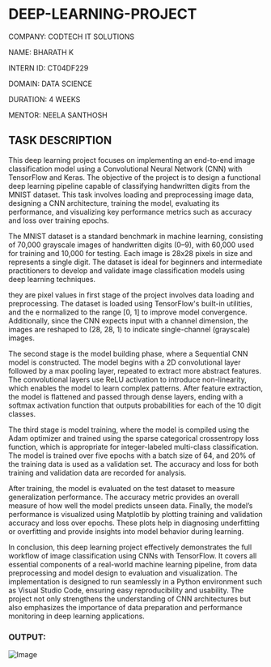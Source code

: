 # DEEP-LEARNING-PROJECT

COMPANY: CODTECH IT SOLUTIONS

NAME: BHARATH K

INTERN ID: CT04DF229

DOMAIN: DATA SCIENCE

DURATION: 4 WEEKS

MENTOR: NEELA SANTHOSH

## TASK DESCRIPTION

This deep learning project focuses on implementing an end-to-end image classification model using a Convolutional Neural Network (CNN) with TensorFlow and Keras. The objective of the project is to design a 
functional deep learning pipeline capable of classifying handwritten digits from the MNIST dataset. This task involves loading and preprocessing image data, designing a CNN architecture, training the model, 
evaluating its performance, and visualizing key performance metrics such as accuracy and loss over training epochs.

The MNIST dataset is a standard benchmark in machine learning, consisting of 70,000 grayscale images of handwritten digits (0–9), with 60,000 used for training and 10,000 for testing. Each image is 28x28 
pixels in size and represents a single digit. The dataset is ideal for beginners and intermediate practitioners to develop and validate image classification models using deep learning techniques.

they are pixel values in  first stage of the project involves data loading and preprocessing. The dataset is loaded using TensorFlow's built-in utilities, and the e normalized to the range [0, 1] to improve 
model convergence. Additionally, since the CNN expects input with a channel dimension, the images are reshaped to (28, 28, 1) to indicate single-channel (grayscale) images.

The second stage is the model building phase, where a Sequential CNN model is constructed. The model begins with a 2D convolutional layer followed by a max pooling layer, repeated to extract more abstract
features. The convolutional layers use ReLU activation to introduce non-linearity, which enables the model to learn complex patterns. After feature extraction, the model is flattened and passed through
dense layers, ending with a softmax activation function that outputs probabilities for each of the 10 digit classes.


The third stage is model training, where the model is compiled using the Adam optimizer and trained using the sparse categorical crossentropy loss function, which is appropriate for integer-labeled
multi-class classification. The model is trained over five epochs with a batch size of 64, and 20% of the training data is used as a validation set. The accuracy and loss for both training and
validation data are recorded for analysis.

After training, the model is evaluated on the test dataset to measure generalization performance. The accuracy metric provides an overall measure of how well the model predicts unseen data. Finally,
the model’s performance is visualized using Matplotlib by plotting training and validation accuracy and loss over epochs. These plots help in diagnosing underfitting or overfitting and provide insights
into model behavior during learning.

In conclusion, this deep learning project effectively demonstrates the full workflow of image classification using CNNs with TensorFlow. It covers all essential components of a real-world machine learning
pipeline, from data preprocessing and model design to evaluation and visualization. The implementation is designed to run seamlessly in a Python environment such as Visual Studio Code, ensuring easy 
reproducibility and usability. The project not only strengthens the understanding of CNN architectures but also emphasizes the importance of data preparation and performance monitoring in deep learning
applications.

### OUTPUT: 

![Image](https://github.com/user-attachments/assets/7174887a-458b-4f23-8960-490551a88cc1)

